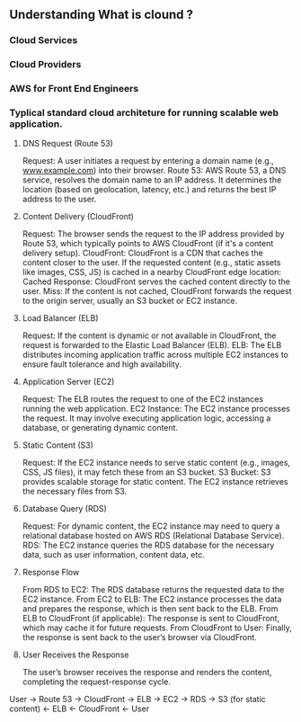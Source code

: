 ## Understanding What is clound ?

### Cloud Services 

### Cloud Providers 

### AWS for Front End Engineers 

### Typlical standard cloud architeture for running scalable web application. 

1. DNS Request (Route 53)

    Request: A user initiates a request by entering a domain name (e.g., www.example.com) into their browser.
    Route 53: AWS Route 53, a DNS service, resolves the domain name to an IP address. It determines the location (based on geolocation, latency, etc.) and returns the best IP address to the user.

2. Content Delivery (CloudFront)

    Request: The browser sends the request to the IP address provided by Route 53, which typically points to AWS CloudFront (if it's a content delivery setup).
    CloudFront: CloudFront is a CDN that caches the content closer to the user. If the requested content (e.g., static assets like images, CSS, JS) is cached in a nearby CloudFront edge location:
        Cached Response: CloudFront serves the cached content directly to the user.
        Miss: If the content is not cached, CloudFront forwards the request to the origin server, usually an S3 bucket or EC2 instance.

3. Load Balancer (ELB)

    Request: If the content is dynamic or not available in CloudFront, the request is forwarded to the Elastic Load Balancer (ELB).
    ELB: The ELB distributes incoming application traffic across multiple EC2 instances to ensure fault tolerance and high availability.

4. Application Server (EC2)

    Request: The ELB routes the request to one of the EC2 instances running the web application.
    EC2 Instance: The EC2 instance processes the request. It may involve executing application logic, accessing a database, or generating dynamic content.

5. Static Content (S3)

    Request: If the EC2 instance needs to serve static content (e.g., images, CSS, JS files), it may fetch these from an S3 bucket.
    S3 Bucket: S3 provides scalable storage for static content. The EC2 instance retrieves the necessary files from S3.

6. Database Query (RDS)

    Request: For dynamic content, the EC2 instance may need to query a relational database hosted on AWS RDS (Relational Database Service).
    RDS: The EC2 instance queries the RDS database for the necessary data, such as user information, content data, etc.

7. Response Flow

    From RDS to EC2: The RDS database returns the requested data to the EC2 instance.
    From EC2 to ELB: The EC2 instance processes the data and prepares the response, which is then sent back to the ELB.
    From ELB to CloudFront (if applicable): The response is sent to CloudFront, which may cache it for future requests.
    From CloudFront to User: Finally, the response is sent back to the user’s browser via CloudFront.

8. User Receives the Response

    The user’s browser receives the response and renders the content, completing the request-response cycle.

User -> Route 53 -> CloudFront -> ELB -> EC2 -> RDS
      -> S3 (for static content) 
      <- ELB <- CloudFront <- User

